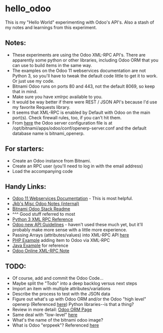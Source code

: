 # hello_odoo

This is my "Hello World" experimenting with Odoo's API's.  Also a stash of my notes and learnings from this experiment.

## Notes:
* These experiments are using the Odoo XML-RPC API's.  There are apparently some python or other libraries, including Odoo ORM that you can use to build items in the same way.
* The examples on the Odoo 11 webservices documentation are not Python 3, so you'll have to tweak the default code little to get it to work.  Or just use my code.
* Bitnami Odoo runs on ports 80 and 443, not the default 8069, so keep that in mind.
* Make sure you have xmlrpc available to you.
* It would be way better if there were REST / JSON API's because I'd use my favorite Requests library.
* It seems that XML-RPC is enabled by Default with Odoo on the main port(s).  Check firewall rules, too, if you can't hit them.
* From [here](https://docs.bitnami.com/bch/apps/odoo/administration/add-databases/) the Odoo server configuration file is at /opt/bitnami/apps/odoo/conf/openerp-server.conf and the default database name is bitnami_openerp.


## For starters:
* Create an Odoo instance from Bitnami.
* Create an RPC user (you'll need to log in with the email address)
* Load the accompanying code

## Handy Links:
* [Odoo 11 Webservices Documentation](https://www.odoo.com/documentation/11.0/webservices/odoo.html) - This is most helpful.
* [Jkb's Misc Odoo Notes (internal)](https://docs.google.com/spreadsheets/d/1LrxGuLUhSujMluzCTE8LPBKSwM0tuMNAmZyJnW2c5Xo/edit#gid=0)
* [Bitnami Odoo Stack Readme](https://bitnami.com/stack/odoo/README.txt)
* ^^^ Good stuff referred to most
* [Python 3 XML RPC Reference](https://docs.python.org/release/3.4.2/library/xmlrpc.client.html#module-xmlrpc.client)
* [Odoo new API Guidelines](https://odoo-new-api-guide-line.readthedocs.io/en/latest/) - haven't used these much yet, but it'll probably make more sense with a little more experience.
* Passing Arrays (attributes/values) into XML-RPC API [here](https://www.odoo.com/forum/help-1/question/how-to-create-product-product-variant-using-rpc-101043)
* [PHP Example](https://www.odoo.com/forum/help-1/question/create-product-via-api-88785) adding item to Odoo via XML-RPC
* [Java Example](https://www.odoo.com/fr_FR/forum/aide-1/question/how-to-access-odoo-8-using-java-xmlrpc-83836) for reference
* [Odoo Online XML-RPC Note](https://www.odoo.com/fr_FR/forum/aide-1/question/is-xmlrpc-enabled-on-evaluation-servers-81494)

## TODO:
* Of course, add and commit the Odoo Code...
* Maybe split the "Todo" into a deep backlog versus next steps
* Import an item with multiple attributes/variations
* Describe the process to test with the JSON data
* Figure out what's up with Odoo ORM and/or the Odoo "high level" openerp (Referenced [here](https://doc.odoo.com/trunk/web/rpc)) Python libraries--is that a thing?
* Review in more detail: [Odoo ORM Page](https://www.odoo.com/documentation/11.0/reference/orm.html)
* Same deal with "low-level" [here](https://doc.odoo.com/trunk/web/rpc#low-level-api-rpc-calls-to-python-side)
* What's the name of the bitnami odoo image?
* What is Odoo "erppeek"?  Referenced [here](https://github.com/Yenthe666/InstallScript/issues/88)

